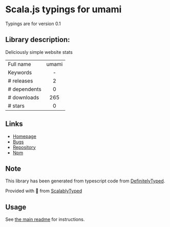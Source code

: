 
# Scala.js typings for umami

Typings are for version 0.1

## Library description:
Deliciously simple website stats

|                    |                 |
| ------------------ | :-------------: |
| Full name          | umami |
| Keywords           | - |
| # releases         | 2 |
| # dependents       | 0 |
| # downloads        | 265 |
| # stars            | 0 |

## Links
- [Homepage](https://github.com/mikecao/umami)
- [Bugs](https://github.com/mikecao/umami/issues)
- [Repository](https://github.com/mikecao/umami)
- [Npm](https://www.npmjs.com/package/umami)
    


## Note
This library has been generated from typescript code from [DefinitelyTyped](https://definitelytyped.org).

Provided with :purple_heart: from [ScalablyTyped](https://github.com/oyvindberg/ScalablyTyped)

## Usage
See [the main readme](../../readme.md) for instructions.


